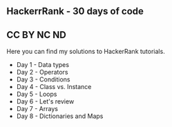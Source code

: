 HackerrRank - 30 days of code
--------
CC BY NC ND
-------------
Here you can find my solutions to HackerRank tutorials.
- Day 1 - Data types
- Day 2 - Operators
- Day 3 - Conditions
- Day 4 - Class vs. Instance
- Day 5 - Loops
- Day 6 - Let's review
- Day 7 - Arrays
- Day 8 - Dictionaries and Maps
          

 